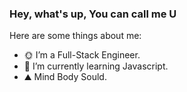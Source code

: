 ### Hey, what's up, You can call me U


Here are some things about me:

- 🌞 I’m a Full-Stack Engineer.
- 🧠 I’m currently learning Javascript.
- ⛰ Mind Body Sould. 

